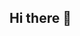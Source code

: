 ## Hi there 👋

<!--
**luidmilaam/luidmilaam** is a ✨ _special_ ✨ repository because its `README.md` (this file) appears on your GitHub profile.

# 👋 Hi, I'm Liudmila Ambarova

🔭 **I’m currently working on**: Data analytics, financial forecasting, and marketing analytics.
🌱 **I’m currently learning**: AWS cloud solutions, advanced machine learning, and automation with Power Platform.
👯 **I’m looking to collaborate on**: Data-driven projects, business intelligence, and predictive modeling.
🤔 **I’m looking for help with**: Exploring AI-driven data automation and optimization.
💬 **Ask me about**: Financial analysis, Power BI, SQL, marketing metrics, and predictive analytics.
📫 **How to reach me**: luidmilaam@gmail.com | [LinkedIn](https://www.linkedin.com/in/liudmila-ambarova/) | [Portfolio (https://comfy-cannoli-c2b6a6.netlify.app/](#)
😄 **Pronouns**: She/Her
⚡ **Fun fact**: I love intellectual games and futuristic concepts that merge science and technology.

---

## Skills & Technologies
- **Data Analytics & Business Intelligence**: Power BI, SQL, Tableau, Google Analytics 4, Looker
- **Marketing Analytics & Performance Metrics**: Customer Segmentation, ROI Analysis, Retention & Churn Metrics, CLV & LTV Calculation, A/B Testing
- **Programming & Data Science**: Python (Pandas, NumPy, Scikit-learn), Machine Learning (XGBoost, LightGBM, CatBoost)
- **Financial & Risk Analysis**: Credit Scoring, Predictive Modeling, Regulatory Compliance
- **Leadership & Strategy**: Budget Planning, Process Optimization, Risk Mitigation

---

## Work Experience
### **🔹 Data Analyst | Machine Learning | Power BI | Marketing Analytics**  _(2025 - Present)_
- Processed and analyzed over **2 million loan applications (2014-2020)**.
- Developed **machine learning models** (Logistic Regression, RandomForest, XGBoost, LightGBM, CatBoost) to predict loan approval.
- Conducted **marketing analytics** by evaluating campaign performance, conversion rates, and customer engagement metrics.
- Optimized model hyperparameters using **Optuna**, improving **AUC-ROC to 0.63**.
- Created an **interactive dashboard** displaying key marketing and financial metrics in **Power BI**.

### **🔹 Chief Executive Officer (CEO) | Oma Leipomo Oy**  _(2023 - Present)_
- Conducted **financial analysis** and implemented **data-driven decision-making**.
- Developed **risk assessment models**, reducing operational losses by **15%**.
- Utilized **Power BI and SQL** to track key business and financial metrics, optimizing operational costs by **20%**.
- Improved **strategic planning**, increasing revenue by **30%**.
- Implemented **customer analytics strategies**, improving retention and engagement.

### **🔹 Head of Financial Management | State Control Committee**  _(2017 - 2023)_
- Managed **budget planning** and **financial risk analysis**.
- Developed **credit risk models** and conducted **financial audits**, reducing discrepancies by **25%**.
- Optimized **budget allocation**, improving financial efficiency by **20%**.

---

## 📚 Education
🎓 **Financial Management** – Metropolia University of Applied Sciences (Helsinki)  
🎓 **Master of Financial Management, Finance & Credit Science** – RANEPA, St. Petersburg  
🎓 **Economist in Urban Studies** – College of Urban Management, Petrozavodsk  

---

 Always open to new opportunities in **data analytics, business intelligence, marketing analytics, and financial forecasting!**